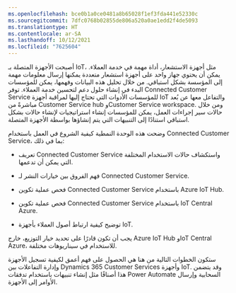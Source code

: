 ```yaml
---
ms.openlocfilehash: bce0b1a0ce0481a8b65028f1ef3fda441e52330c
ms.sourcegitcommit: 7dfc0768b02855de806a520a0ae1edd2f4de5093
ms.translationtype: HT
ms.contentlocale: ar-SA
ms.lasthandoff: 10/12/2021
ms.locfileid: "7625604"
---
```

أصبحت الأجهزة المتصلة بـ IoT، مثل أجهزة الاستشعار، أداة مهمة في خدمة العملاء. يمكن أن يحتوي جهاز واحد على أجهزة استشعار متعددة يمكنها إرسال معلومات مهمة إلى المؤسسة بشكل استباقي. من خلال تحليل هذه البيانات وفهمها، يمكن للمؤسسات البدء في إنشاء حلول دعم لتحسين خدمة العملاء. توفر Connected Customer Service للمؤسسات الأدوات التي تحتاج إليها لمراقبة أجهزة IoT والتفاعل معها عن بُعد مباشرةً من Customer Service hub وCustomer Service workspace. ومن خلال حالات سير إجراءات العمل، يمكن للمؤسسات إنشاء استراتيجيات لإنشاء حالات بشكل استباقي استنادًا إلى التنبيهات التي يتم إنشاؤها بواسطة الأجهزة المتصلة.

وضحت هذه الوحدة النمطية كيفية الشروع في العمل باستخدام Connected Customer Service، بما في ذلك:

-   تعريف Connected Customer Service واستكشاف حالات الاستخدام المختلفة التي يمكن أن تدعمها.

-   فهم الفروق بين خيارات النشر لـ Connected Customer Service.

-   فحص عملية تكوين Connected Customer Service باستخدام Azure IoT Hub.

-   فحص عملية تكوين Connected Customer Service باستخدام IoT Central ‏Azure.

-   توضيح كيفية ارتباط أصول العملاء بأجهزة IoT.

يجب أن تكون قادرًا على تحديد خيار التوزيع، خارج Azure IoT Hub وIoT Central ‏Azure، للاستخدام في سيناريوهات مختلفة.

ستكون الخطوات التالية من هنا هي الحصول على فهم أعمق لكيفية تسجيل الأجهزة وإدارة التفاعلات بين Dynamics 365 Customer Services وأجهزة IoT. وقد يتضمن هذا أصنافًا مثل إنشاء تنبيهات باستخدام تدفقات Power Automate السحابية وإرسال الأوامر إلى الأجهزة.
